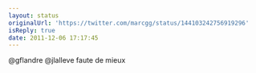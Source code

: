 ```yaml
---
layout: status
originalUrl: 'https://twitter.com/marcgg/status/144103242756919296'
isReply: true
date: 2011-12-06 17:17:45
---
```


@gflandre @jlalleve faute de mieux
